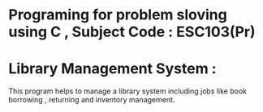 # Programing for problem sloving using C , Subject Code : ESC103(Pr)
# Library Management System :
This program helps to manage a library system including jobs like book borrowing , returning and inventory management.
